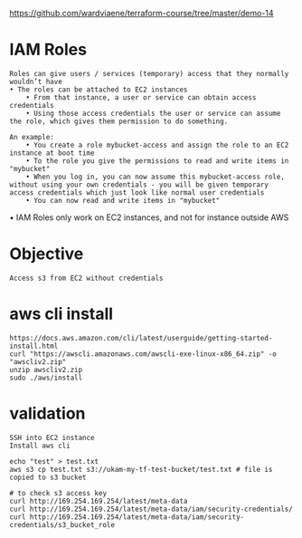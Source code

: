 https://github.com/wardviaene/terraform-course/tree/master/demo-14

# IAM Roles
    Roles can give users / services (temporary) access that they normally wouldn’t have
    • The roles can be attached to EC2 instances
        • From that instance, a user or service can obtain access credentials
        • Using those access credentials the user or service can assume the role, which gives them permission to do something.

    An example:
        • You create a role mybucket-access and assign the role to an EC2 instance at boot time
        • To the role you give the permissions to read and write items in "mybucket"
        • When you log in, you can now assume this mybucket-access role, without using your own credentials - you will be given temporary access credentials which just look like normal user credentials 
        • You can now read and write items in "mybucket"

• IAM Roles only work on EC2 instances, and not for instance outside AWS

# Objective 
    Access s3 from EC2 without credentials

# aws cli install
    https://docs.aws.amazon.com/cli/latest/userguide/getting-started-install.html
    curl "https://awscli.amazonaws.com/awscli-exe-linux-x86_64.zip" -o "awscliv2.zip"
    unzip awscliv2.zip
    sudo ./aws/install

# validation
    SSH into EC2 instance
    Install aws cli

    echo "test" > test.txt
    aws s3 cp test.txt s3://ukam-my-tf-test-bucket/test.txt # file is copied to s3 bucket

    # to check s3 access key 
    curl http://169.254.169.254/latest/meta-data
    curl http://169.254.169.254/latest/meta-data/iam/security-credentials/
    curl http://169.254.169.254/latest/meta-data/iam/security-credentials/s3_bucket_role
